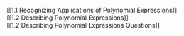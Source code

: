 [[1.1 Recognizing Applications of Polynomial Expressions]]\
[[1.2 Describing Polynomial Expressions]]\
	[[1.2 Describing Polynomial Expressions Questions]]